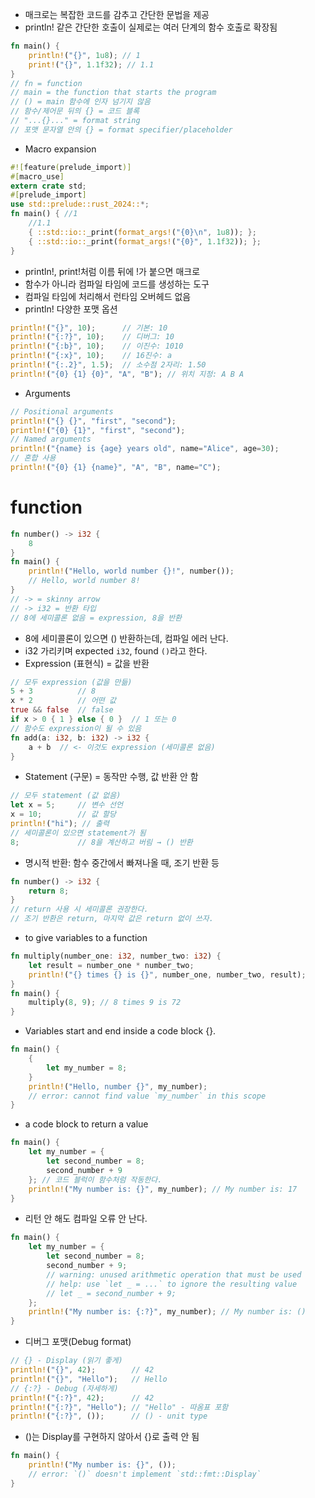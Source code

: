 - 매크로는 복잡한 코드를 감추고 간단한 문법을 제공
- println! 같은 간단한 호출이 실제로는 여러 단계의 함수 호출로 확장됨
```rust
fn main() {
    println!("{}", 1u8); // 1
    print!("{}", 1.1f32); // 1.1
}
// fn = function
// main = the function that starts the program
// () = main 함수에 인자 넘기지 않음
// 함수/제어문 뒤의 {} = 코드 블록
// "...{}..." = format string
// 포맷 문자열 안의 {} = format specifier/placeholder
```
- Macro expansion
```rust
#![feature(prelude_import)]
#[macro_use]
extern crate std;
#[prelude_import]
use std::prelude::rust_2024::*;
fn main() { //1
    //1.1
    { ::std::io::_print(format_args!("{0}\n", 1u8)); };
    { ::std::io::_print(format_args!("{0}", 1.1f32)); };
}
```
- println!, print!처럼 이름 뒤에 !가 붙으면 매크로
- 함수가 아니라 컴파일 타임에 코드를 생성하는 도구
- 컴파일 타임에 처리해서 런타임 오버헤드 없음
- println! 다양한 포맷 옵션
```rust
println!("{}", 10);      // 기본: 10
println!("{:?}", 10);    // 디버그: 10
println!("{:b}", 10);    // 이진수: 1010
println!("{:x}", 10);    // 16진수: a
println!("{:.2}", 1.5);  // 소수점 2자리: 1.50
println!("{0} {1} {0}", "A", "B"); // 위치 지정: A B A
```
- Arguments
```rust
// Positional arguments
println!("{} {}", "first", "second");
println!("{0} {1}", "first", "second");
// Named arguments
println!("{name} is {age} years old", name="Alice", age=30);
// 혼합 사용
println!("{0} {1} {name}", "A", "B", name="C");
```
# function
```rust
fn number() -> i32 {
    8
}
fn main() {
    println!("Hello, world number {}!", number());
    // Hello, world number 8!
}
// -> = skinny arrow
// -> i32 = 반환 타입
// 8에 세미콜론 없음 = expression, 8을 반환
```
- 8에 세미콜론이 있으면 () 반환하는데, 컴파일 에러 난다.
- i32 가리키며 expected `i32`, found `()`라고 한다.
- Expression (표현식) = 값을 반환
```rust
// 모두 expression (값을 만듦)
5 + 3          // 8
x * 2          // 어떤 값
true && false  // false
if x > 0 { 1 } else { 0 }  // 1 또는 0
// 함수도 expression이 될 수 있음
fn add(a: i32, b: i32) -> i32 {
    a + b  // <- 이것도 expression (세미콜론 없음)
}
```
- Statement (구문) = 동작만 수행, 값 반환 안 함
```rust
// 모두 statement (값 없음)
let x = 5;     // 변수 선언
x = 10;        // 값 할당
println!("hi"); // 출력
// 세미콜론이 있으면 statement가 됨
8;             // 8을 계산하고 버림 → () 반환
```
- 명시적 반환: 함수 중간에서 빠져나올 때, 조기 반환 등
```rust
fn number() -> i32 {
    return 8;
}
// return 사용 시 세미콜론 권장한다.
// 조기 반환은 return, 마지막 값은 return 없이 쓰자.
```
- to give variables to a function
```rust
fn multiply(number_one: i32, number_two: i32) {
    let result = number_one * number_two;
    println!("{} times {} is {}", number_one, number_two, result);
}
fn main() {
    multiply(8, 9); // 8 times 9 is 72
}
```
- Variables start and end inside a code block {}.
```rust
fn main() {
    {
        let my_number = 8;
    }
    println!("Hello, number {}", my_number);
    // error: cannot find value `my_number` in this scope
}
```
- a code block to return a value
```rust
fn main() {
    let my_number = {
        let second_number = 8;
        second_number + 9
    }; // 코드 블럭이 함수처럼 작동한다.
    println!("My number is: {}", my_number); // My number is: 17
}
```
- 리턴 안 해도 컴파일 오류 안 난다.
```rust
fn main() {
    let my_number = {
        let second_number = 8;
        second_number + 9;
        // warning: unused arithmetic operation that must be used
        // help: use `let _ = ...` to ignore the resulting value
        // let _ = second_number + 9;
    };
    println!("My number is: {:?}", my_number); // My number is: ()
}
```
- 디버그 포맷(Debug format)
```rust
// {} - Display (읽기 좋게)
println!("{}", 42);        // 42
println!("{}", "Hello");   // Hello
// {:?} - Debug (자세하게)
println!("{:?}", 42);      // 42
println!("{:?}", "Hello"); // "Hello" - 따옴표 포함
println!("{:?}", ());      // () - unit type
```
- ()는 Display를 구현하지 않아서 {}로 출력 안 됨
```rust
fn main() {
    println!("My number is: {}", ());
    // error: `()` doesn't implement `std::fmt::Display`
}
```